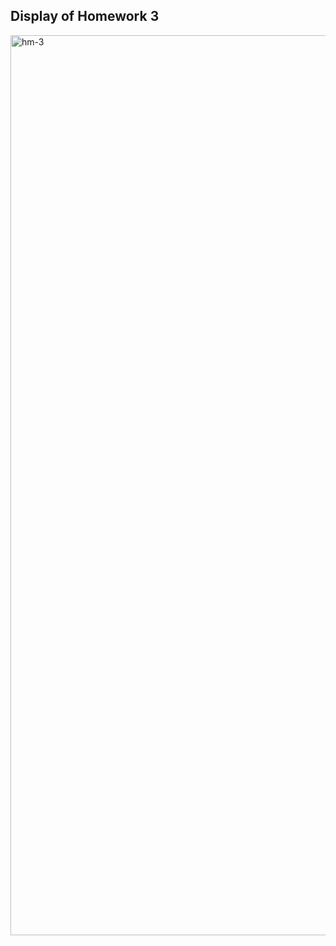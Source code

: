 ## Display of Homework 3

<img width="1440" alt="hm-3" src="https://user-images.githubusercontent.com/80620802/191269028-b2dab135-cea6-42ec-b2af-604f3e2c5ebc.png">
